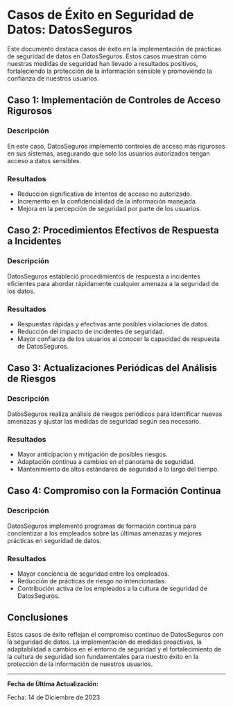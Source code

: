 # Casos de Éxito en Seguridad de Datos: DatosSeguros

Este documento destaca casos de éxito en la implementación de prácticas de seguridad de datos en DatosSeguros. Estos casos muestran cómo nuestras medidas de seguridad han llevado a resultados positivos, fortaleciendo la protección de la información sensible y promoviendo la confianza de nuestros usuarios.

## Caso 1: Implementación de Controles de Acceso Rigurosos

### Descripción
En este caso, DatosSeguros implementó controles de acceso más rigurosos en sus sistemas, asegurando que solo los usuarios autorizados tengan acceso a datos sensibles.

### Resultados
- Reducción significativa de intentos de acceso no autorizado.
- Incremento en la confidencialidad de la información manejada.
- Mejora en la percepción de seguridad por parte de los usuarios.

## Caso 2: Procedimientos Efectivos de Respuesta a Incidentes

### Descripción
DatosSeguros estableció procedimientos de respuesta a incidentes eficientes para abordar rápidamente cualquier amenaza a la seguridad de los datos.

### Resultados
- Respuestas rápidas y efectivas ante posibles violaciones de datos.
- Reducción del impacto de incidentes de seguridad.
- Mayor confianza de los usuarios al conocer la capacidad de respuesta de DatosSeguros.

## Caso 3: Actualizaciones Periódicas del Análisis de Riesgos

### Descripción
DatosSeguros realiza análisis de riesgos periódicos para identificar nuevas amenazas y ajustar las medidas de seguridad según sea necesario.

### Resultados
- Mayor anticipación y mitigación de posibles riesgos.
- Adaptación continua a cambios en el panorama de seguridad.
- Mantenimiento de altos estándares de seguridad a lo largo del tiempo.

## Caso 4: Compromiso con la Formación Continua

### Descripción
DatosSeguros implementó programas de formación continua para concientizar a los empleados sobre las últimas amenazas y mejores prácticas en seguridad de datos.

### Resultados
- Mayor conciencia de seguridad entre los empleados.
- Reducción de prácticas de riesgo no intencionadas.
- Contribución activa de los empleados a la cultura de seguridad de DatosSeguros.

## Conclusiones

Estos casos de éxito reflejan el compromiso continuo de DatosSeguros con la seguridad de datos. La implementación de medidas proactivas, la adaptabilidad a cambios en el entorno de seguridad y el fortalecimiento de la cultura de seguridad son fundamentales para nuestro éxito en la protección de la información de nuestros usuarios.

---

**Fecha de Última Actualización:**
   
Fecha: 14 de Diciembre de 2023

